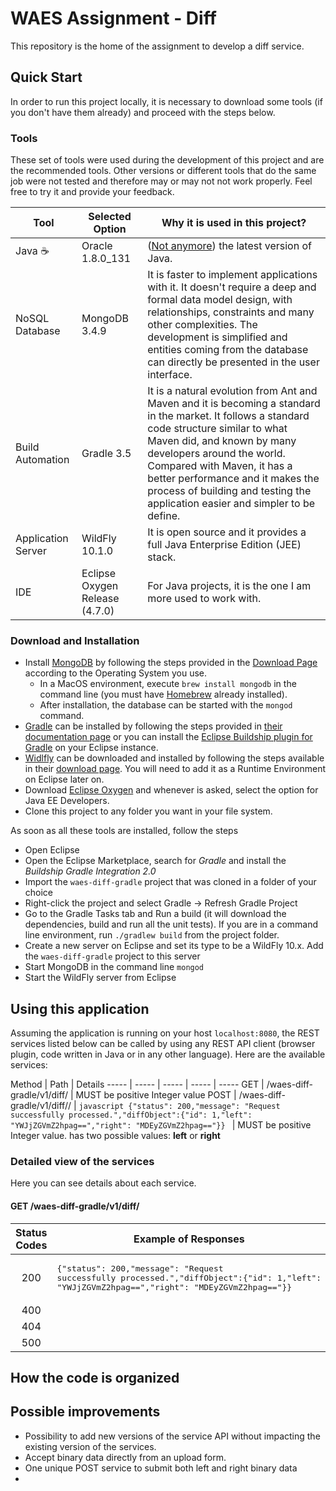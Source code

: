 # WAES Assignment - Diff
This repository is the home of the assignment to develop a diff service.

## Quick Start
In order to run this project locally, it is necessary to download some tools (if you don't have them already) and proceed with the steps below.

### Tools
These set of tools were used during the development of this project and are the recommended tools. 
Other versions or different tools that do the same job were not tested and therefore may or may not not work properly. Feel free to try it and provide your feedback.

**Tool** | **Selected Option** | **Why it is used in this project?**
------------ | ------------- | -------------
Java :coffee: | Oracle 1.8.0_131 | ([Not anymore](https://twitter.com/java/status/910944824353628160)) the latest version of Java.
NoSQL Database | MongoDB 3.4.9 | It is faster to implement applications with it. It doesn't require a deep and formal data model design, with relationships, constraints and many other complexities. The development is simplified and entities coming from the database can directly be presented in the user interface.
Build Automation | Gradle 3.5 | It is a natural evolution from Ant and Maven and it is becoming a standard in the market. It follows a standard code structure similar to what Maven did, and known by many developers around the world. Compared with Maven, it has a better performance and it makes the process of building and testing the application easier and simpler to be define.
Application Server | WildFly 10.1.0 | It is open source and it provides a full Java Enterprise Edition (JEE) stack.  
IDE | Eclipse Oxygen Release (4.7.0) | For Java projects, it is the one I am more used to work with.


### Download and Installation
- Install [MongoDB](https://www.mongodb.com/) by following the steps provided in the [Download Page](https://docs.mongodb.com/master/administration/install-community/) according to the Operating System you use.
  - In a MacOS environment, execute `brew install mongodb` in the command line (you must have [Homebrew](https://brew.sh/) already installed).
  - After installation, the database can be started with the `mongod` command.
- [Gradle](https://gradle.org/) can be installed by following the steps provided in [their documentation page](https://gradle.org/install/) or you can install the [Eclipse Buildship plugin for Gradle](https://projects.eclipse.org/projects/tools.buildship) on your Eclipse instance.
- [Widlfly](http://wildfly.org/) can be downloaded and installed by following the steps available in their [download page](http://wildfly.org/downloads/). You will need to add it as a Runtime Environment on Eclipse later on.
- Download [Eclipse Oxygen](https://www.eclipse.org/downloads/) and whenever is asked, select the option for Java EE Developers.
- Clone this project to any folder you want in your file system.


As soon as all these tools are installed, follow the steps
- Open Eclipse
- Open the Eclipse Marketplace, search for _Gradle_ and install the _Buildship Gradle Integration 2.0_
- Import the `waes-diff-gradle` project that was cloned in a folder of your choice
- Right-click the project and select Gradle -> Refresh Gradle Project
- Go to the Gradle Tasks tab and Run a build (it will download the dependencies, build and run all the unit tests). If you are in a command line environment, run `./gradlew build` from the project folder.
- Create a new server on Eclipse and set its type to be a WildFly 10.x. Add the `waes-diff-gradle` project to this server
- Start MongoDB in the command line `mongod`
- Start the WildFly server from Eclipse

## Using this application
Assuming the application is running on your host `localhost:8080`, the REST services listed below can be called by using any REST API client (browser plugin, code written in Java or in any other language).
Here are the available services:

Method | Path | Details
----- | ----- | ----- | ----- | -----
GET | _<host>_/waes-diff-gradle/v1/diff/_<ID>_ | _<ID>_ MUST be positive Integer value
POST | _<host>_/waes-diff-gradle/v1/diff/_<ID>_/_<SIDE>_ |  ```javascript {"status": 200,"message": "Request successfully processed.","diffObject":{"id": 1,"left": "YWJjZGVmZ2hpag==","right": "MDEyZGVmZ2hpag=="}} ``` | _<ID>_ MUST be positive Integer value. _<SIDE>_ has two possible values: **left** or **right**

### Detailed view of the services
Here you can see details about each service.

#### GET _<host>_/waes-diff-gradle/v1/diff/_<ID>_

| Status Codes | Example of Responses |
| :---------: | -------------------- |
| 200 | <pre lang="javascript">{"status": 200,"message": "Request successfully processed.","diffObject":{"id": 1,"left": "YWJjZGVmZ2hpag==","right": "MDEyZGVmZ2hpag=="}}</pre> |
| 400 |  |
| 404 |  |
| 500 |  |

## How the code is organized


## Possible improvements
- Possibility to add new versions of the service API without impacting the existing version of the services.
- Accept binary data directly from an upload form.
- One unique POST service to submit both left and right binary data
-  